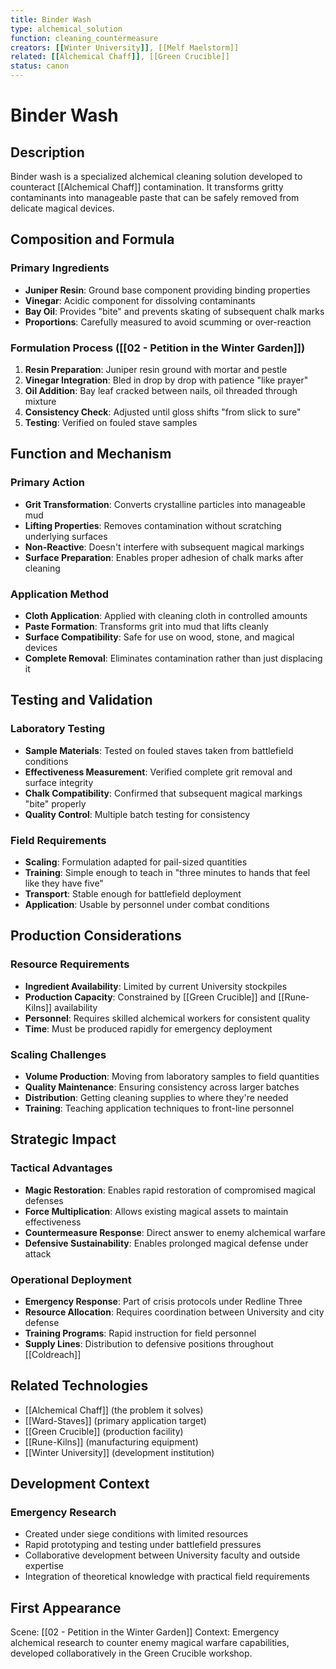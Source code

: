 ```yaml
---
title: Binder Wash
type: alchemical_solution
function: cleaning_countermeasure
creators: [[Winter University]], [[Melf Maelstorm]]
related: [[Alchemical Chaff]], [[Green Crucible]]
status: canon
---
```


# Binder Wash

## Description
Binder wash is a specialized alchemical cleaning solution developed to counteract [[Alchemical Chaff]] contamination. It transforms gritty contaminants into manageable paste that can be safely removed from delicate magical devices.

## Composition and Formula
### Primary Ingredients
- **Juniper Resin**: Ground base component providing binding properties
- **Vinegar**: Acidic component for dissolving contaminants
- **Bay Oil**: Provides "bite" and prevents skating of subsequent chalk marks
- **Proportions**: Carefully measured to avoid scumming or over-reaction

### Formulation Process ([[02 - Petition in the Winter Garden]])
1. **Resin Preparation**: Juniper resin ground with mortar and pestle
2. **Vinegar Integration**: Bled in drop by drop with patience "like prayer"
3. **Oil Addition**: Bay leaf cracked between nails, oil threaded through mixture
4. **Consistency Check**: Adjusted until gloss shifts "from slick to sure"
5. **Testing**: Verified on fouled stave samples

## Function and Mechanism
### Primary Action
- **Grit Transformation**: Converts crystalline particles into manageable mud
- **Lifting Properties**: Removes contamination without scratching underlying surfaces
- **Non-Reactive**: Doesn't interfere with subsequent magical markings
- **Surface Preparation**: Enables proper adhesion of chalk marks after cleaning

### Application Method
- **Cloth Application**: Applied with cleaning cloth in controlled amounts
- **Paste Formation**: Transforms grit into mud that lifts cleanly
- **Surface Compatibility**: Safe for use on wood, stone, and magical devices
- **Complete Removal**: Eliminates contamination rather than just displacing it

## Testing and Validation
### Laboratory Testing
- **Sample Materials**: Tested on fouled staves taken from battlefield conditions
- **Effectiveness Measurement**: Verified complete grit removal and surface integrity
- **Chalk Compatibility**: Confirmed that subsequent magical markings "bite" properly
- **Quality Control**: Multiple batch testing for consistency

### Field Requirements
- **Scaling**: Formulation adapted for pail-sized quantities
- **Training**: Simple enough to teach in "three minutes to hands that feel like they have five"
- **Transport**: Stable enough for battlefield deployment
- **Application**: Usable by personnel under combat conditions

## Production Considerations
### Resource Requirements
- **Ingredient Availability**: Limited by current University stockpiles
- **Production Capacity**: Constrained by [[Green Crucible]] and [[Rune-Kilns]] availability
- **Personnel**: Requires skilled alchemical workers for consistent quality
- **Time**: Must be produced rapidly for emergency deployment

### Scaling Challenges
- **Volume Production**: Moving from laboratory samples to field quantities
- **Quality Maintenance**: Ensuring consistency across larger batches
- **Distribution**: Getting cleaning supplies to where they're needed
- **Training**: Teaching application techniques to front-line personnel

## Strategic Impact
### Tactical Advantages
- **Magic Restoration**: Enables rapid restoration of compromised magical defenses
- **Force Multiplication**: Allows existing magical assets to maintain effectiveness
- **Countermeasure Response**: Direct answer to enemy alchemical warfare
- **Defensive Sustainability**: Enables prolonged magical defense under attack

### Operational Deployment
- **Emergency Response**: Part of crisis protocols under Redline Three
- **Resource Allocation**: Requires coordination between University and city defense
- **Training Programs**: Rapid instruction for field personnel
- **Supply Lines**: Distribution to defensive positions throughout [[Coldreach]]

## Related Technologies
- [[Alchemical Chaff]] (the problem it solves)
- [[Ward-Staves]] (primary application target)
- [[Green Crucible]] (production facility)
- [[Rune-Kilns]] (manufacturing equipment)
- [[Winter University]] (development institution)

## Development Context
### Emergency Research
- Created under siege conditions with limited resources
- Rapid prototyping and testing under battlefield pressures
- Collaborative development between University faculty and outside expertise
- Integration of theoretical knowledge with practical field requirements

## First Appearance
Scene: [[02 - Petition in the Winter Garden]]
Context: Emergency alchemical research to counter enemy magical warfare capabilities, developed collaboratively in the Green Crucible workshop.
